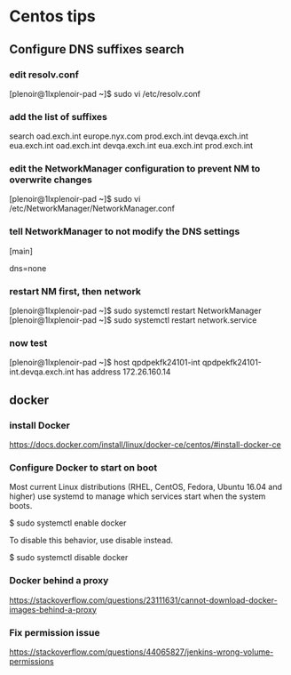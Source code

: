 # Centos tips

## Configure DNS suffixes search

### edit resolv.conf
[plenoir@1lxplenoir-pad ~]$ sudo vi /etc/resolv.conf
### add the list of suffixes
search oad.exch.int europe.nyx.com prod.exch.int devqa.exch.int eua.exch.int oad.exch.int devqa.exch.int eua.exch.int prod.exch.int
### edit the NetworkManager configuration to prevent NM to overwrite changes
[plenoir@1lxplenoir-pad ~]$ sudo vi /etc/NetworkManager/NetworkManager.conf
### tell NetworkManager to not modify the DNS settings
[main]

dns=none
### restart NM first, then network
[plenoir@1lxplenoir-pad ~]$ sudo systemctl restart NetworkManager
[plenoir@1lxplenoir-pad ~]$ sudo systemctl restart network.service
### now test
[plenoir@1lxplenoir-pad ~]$ host qpdpekfk24101-int
qpdpekfk24101-int.devqa.exch.int has address 172.26.160.14


## docker

### install Docker
https://docs.docker.com/install/linux/docker-ce/centos/#install-docker-ce

### Configure Docker to start on boot

Most current Linux distributions (RHEL, CentOS, Fedora, Ubuntu 16.04 and higher) use systemd to manage which services start when the system boots.

$ sudo systemctl enable docker

To disable this behavior, use disable instead.

$ sudo systemctl disable docker


### Docker behind a proxy
https://stackoverflow.com/questions/23111631/cannot-download-docker-images-behind-a-proxy

### Fix permission issue
https://stackoverflow.com/questions/44065827/jenkins-wrong-volume-permissions
